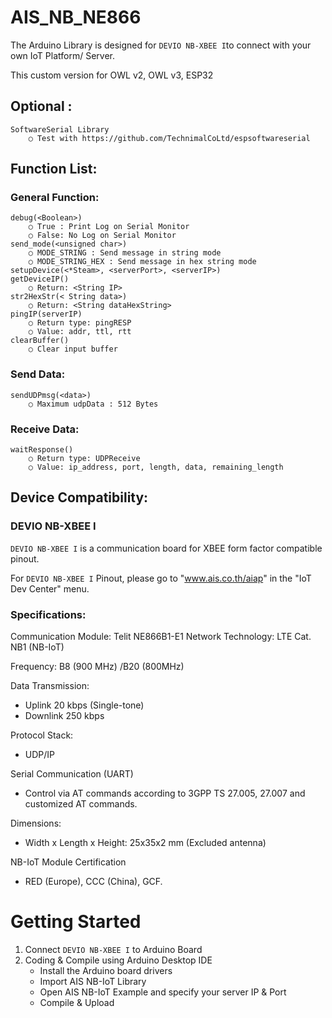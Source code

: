 # AIS_NB_NE866

The Arduino Library is designed for `DEVIO NB-XBEE I`to connect with your own IoT Platform/ Server. 

This custom version for OWL v2, OWL v3, ESP32

## Optional :
	SoftwareSerial Library
		○ Test with https://github.com/TechnimalCoLtd/espsoftwareserial

## Function List:

### General Function:
	debug(<Boolean>)
		○ True : Print Log on Serial Monitor
		○ False: No Log on Serial Monitor
	send_mode(<unsigned char>)
		○ MODE_STRING : Send message in string mode
		○ MODE_STRING_HEX : Send message in hex string mode
	setupDevice(<*Steam>, <serverPort>, <serverIP>) 
	getDeviceIP()
		○ Return: <String IP>
	str2HexStr(< String data>)
		○ Return: <String dataHexString>
	pingIP(serverIP)
		○ Return type: pingRESP
		○ Value: addr, ttl, rtt
	clearBuffer()
		○ Clear input buffer

### Send Data:
	sendUDPmsg(<data>)
		○ Maximum udpData : 512 Bytes

### Receive Data: 
	waitResponse()
		○ Return type: UDPReceive
		○ Value: ip_address, port, length, data, remaining_length

## Device Compatibility:
### DEVIO NB-XBEE I
`DEVIO NB-XBEE I` is a communication board for XBEE form factor compatible pinout. 

For `DEVIO NB-XBEE I` Pinout, please go to "www.ais.co.th/aiap" in the "IoT Dev Center" menu.

### Specifications:
  Communication Module: Telit NE866B1-E1
  Network Technology: LTE Cat. NB1 (NB-IoT)
  
  Frequency: B8 (900 MHz) /B20 (800MHz)
  
  Data Transmission:
  - Uplink 20 kbps (Single-tone)
  - Downlink 250 kbps 
  
  Protocol Stack:
  - UDP/IP
  
  Serial Communication (UART)
  - Control via AT commands according to 3GPP TS 27.005, 27.007 and customized AT commands.
  
  Dimensions: 
  - Width x Length x Height: 25x35x2 mm (Excluded antenna)
  
  NB-IoT Module Certification
  - RED (Europe), CCC (China), GCF.

# Getting Started
  1. Connect `DEVIO NB-XBEE I` to Arduino Board
  2. Coding & Compile using Arduino Desktop IDE
		- Install the Arduino board drivers
		- Import AIS NB-IoT Library 
		- Open AIS NB-IoT Example and specify your server IP & Port
		- Compile & Upload

